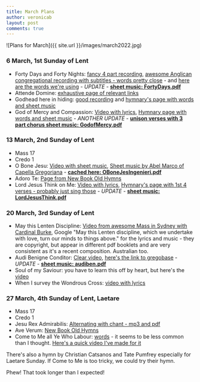 ```yaml
---
title: March Plans
author: veronicab
layout: post
comments: true
---
```


![Plans for March]({{ site.url }}/images/march2022.jpg)

### 6 March, 1st Sunday of Lent

* Forty Days and Forty Nights: [fancy 4 part recording](https://www.youtube.com/watch?v=RJXe6B7g5gE), [awesome Anglican congregational recording with subtitles - words pretty close](https://www.youtube.com/watch?v=m5Nq4YXlcX8) - and [here are the words we're using](https://hymnary.org/hymn/HPEC1871/49) - *UPDATE* - [**sheet music: FortyDays.pdf**](/pdf/hymns/FortyDays.pdf)
* Attende Domine: [exhaustive page of relevant links](https://newbookoldhymns.brandt.id.au/hymns/attende.html)
* Godhead here in hiding: [good recording](https://www.youtube.com/watch?v=cqHIf5DYF2c) and [hymnary's page with words and sheet music](https://hymnary.org/text/godhead_here_in_hiding)
* God of Mercy and Compassion: [Video with lyrics](https://www.youtube.com/watch?v=LOtiQyGa1OE), [Hymnary page with words and sheet music](https://hymnary.org/text/god_of_mercy_and_compassion_look_with_pi) - *ANOTHER UPDATE* - [**unison verses with 3 part chorus sheet music: GodofMercy.pdf**](/pdf/hymns/GodofMercy.pdf) 

### 13 March, 2nd Sunday of Lent

* Mass 17
* Credo 1
* O Bone Jesu: [Video with sheet music](https://www.youtube.com/watch?v=NG6NGCcQFmg), [Sheet music by Abel Marco of Capella Gregoriana](http://drive.google.com/uc?id=14j7spKVdg7fo8-I-eFfcecesQg20-sWm&export=download) - [**cached here: OBoneJesIngenieri.pdf**](/pdf/motets/OBoneJesIngenieri.pdf)
* Adoro Te: [Page from New Book Old Hymns](https://newbookoldhymns.brandt.id.au/hymns/adorote.html)
* Lord Jesus Think on Me: [Video with lyrics](https://www.youtube.com/watch?v=gtPD24Bvn38), [Hymnary's page with 1st 4 verses - probably just sing those](https://hymnary.org/text/lord_jesus_think_on_me) - *UPDATE* - [**sheet music: LordJesusThink.pdf**](/pdf/hymns/LordJesusThink.pdf)

### 20 March, 3rd Sunday of Lent

* May this Lenten Discipline: [Video from awesome Mass in Sydney with Cardinal Burke](https://youtu.be/kus0_eCOxSA?t=162), Google "May this Lenten discipline,
which we undertake with love,
turn our minds to things above." for the lyrics and music - they are copyright, but appear in different pdf booklets and are very consistent as it's a recent composition. Australian too.
* Audi Benigne Conditor: [Clear video](https://www.youtube.com/watch?v=kN-UBu8a8TE), [here's the link to gregobase](https://gregobase.selapa.net/chant.php?id=1830) - *UPDATE* - [**sheet music: audiben.pdf**](/pdf/chant/audiben.pdf)
* Soul of my Saviour: you have to learn this off by heart, but here's the [video](https://www.youtube.com/watch?v=2AdFNZfGpSs)
* When I survey the Wondrous Cross: [video with lyrics](https://www.youtube.com/watch?v=mDkuxEIcpdI)

### 27 March, 4th Sunday of Lent, Laetare

* Mass 17
* Credo 1
* Jesu Rex Admirabilis: [Alternating with chant - mp3 and pdf](https://www.ccwatershed.org/2015/09/09/sab-setting-palestrina-jesu-rex-admirabilis/)
* Ave Verum: [New Book Old Hymns](https://newbookoldhymns.brandt.id.au/hymns/aveverum.html)
* Come to Me all Ye Who Labour: [words](https://aash.org/about-aash/sacred-heart-traditions/come-to-me) - it seems to be less common than I thought. [Here's a quick video I've made for it](https://youtu.be/F_jwGKv0vjI)

There's also a hymn by Christian Catsanos and Tate Pumfrey especially for Laetare Sunday. If Come to Me is too tricky, we could try their hymn.

Phew! That took longer than I expected!

